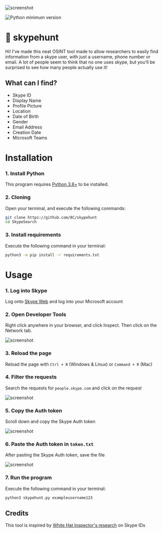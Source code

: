 ![screenshot](https://i.imgur.com/YI1YsS1.png)

![Python minimum version](https://img.shields.io/badge/Python-3.8%2B-brightgreen)

# 🔎 skypehunt
Hi! I've made this neat OSINT tool made to allow researchers to easily find information from a skype user, with just a username, phone number or email.
A lot of people seem to think that no one uses skype, but you'll be surprised to see how many people actually use it!

## What can I find?
- Skype ID
- Display Name
- Profile Picture
- Location
- Date of Birth
- Gender
- Email Address
- Creation Date
- Microsoft Teams

# Installation
### 1. Install Python
This program requires [Python 3.8+](https://www.python.org/downloads/) to be installed.
### 2. Cloning
Open your terminal, and execute the following commands:
```bash
git clone https://github.com/8C/skypehunt
cd SkypeSearch
```
### 3. Install requirements
Execute the following command in your terminal:
```bash
python3 -m pip install -r requirements.txt
```

# Usage
### 1. Log into Skype
Log onto [Skype Web](https://web.skype.com/Login) and log into your Microsoft account

### 2. Open Developer Tools
Right click anywhere in your browser, and click Inspect. Then click on the Network tab.

![screenshot](https://i.imgur.com/9DwBaoZ.png)

### 3. Reload the page
Reload the page with `Ctrl + R` (Windows & Linux) or `Command + R` (Mac)

### 4. Filter the requests
Search the requests for `people.skype.com` and click on the request

![screenshot](https://i.imgur.com/2n9SLwk.png)

### 5. Copy the Auth token
Scroll down and copy the Skype Auth token

![screenshot](https://i.imgur.com/wBO7zJK.png)

### 6. Paste the Auth token in `token.txt`
After pasting the Skype Auth token, save the file

![screenshot](https://i.imgur.com/C5Dfsd3.png)

### 7. Run the program
Execute the following command in your terminal:
```bash
python3 skypehunt.py exampleusername123
```



## Credits
This tool is inspired by [White Hat Inspector's research](https://whitehatinspector.blogspot.com/2021/03/skype-hidden-osint-goldmine.html) on Skype IDs
